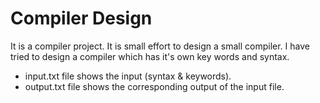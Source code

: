 # Compiler Design
It is a compiler project. It is small effort to design a small compiler. I have tried to design a compiler which has it's own key words and syntax. 
* input.txt file shows the input (syntax & keywords).
* output.txt file shows the corresponding output of the input file.

